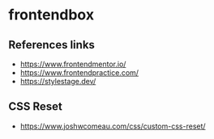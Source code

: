 # frontendbox

## References links

- https://www.frontendmentor.io/
- https://www.frontendpractice.com/
- https://stylestage.dev/

## CSS Reset

- https://www.joshwcomeau.com/css/custom-css-reset/